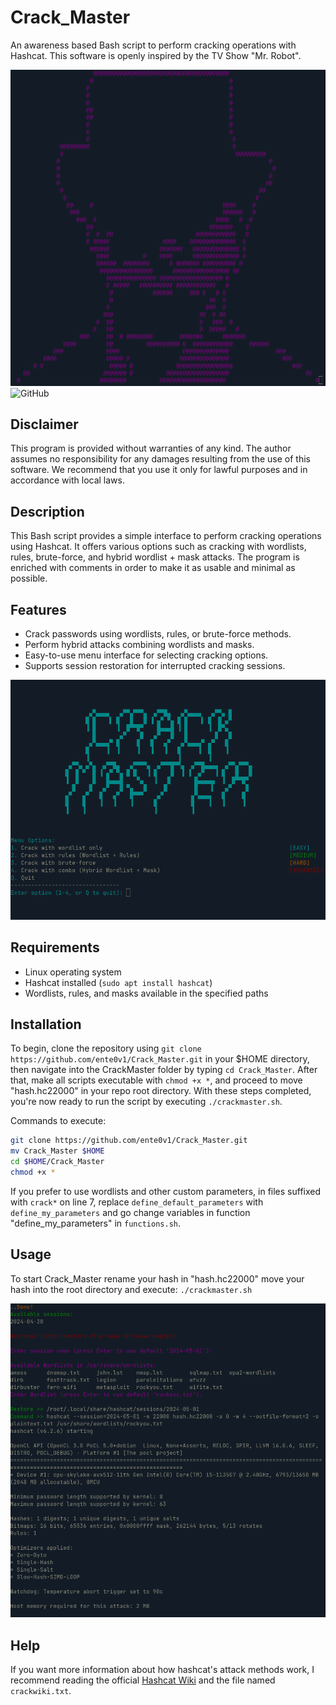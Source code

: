 # Crack_Master
An awareness based Bash script to perform cracking operations with Hashcat. This software is openly inspired by the TV Show "Mr. Robot".

![Test Image](./assets/pennybags.png)
![GitHub](https://img.shields.io/github/license/ente0v1/CrackMaster)


## Disclaimer
This program is provided without warranties of any kind. The author assumes no responsibility for any damages resulting from the use of this software. We recommend that you use it only for lawful purposes and in accordance with local laws.

## Description
This Bash script provides a simple interface to perform cracking operations using Hashcat. It offers various options such as cracking with wordlists, rules, brute-force, and hybrid wordlist + mask attacks. The program is enriched with comments in order to make it as usable and minimal as possible.

## Features
- Crack passwords using wordlists, rules, or brute-force methods.
- Perform hybrid attacks combining wordlists and masks.
- Easy-to-use menu interface for selecting cracking options.
- Supports session restoration for interrupted cracking sessions.


![Test Image](./assets/menu.png)


## Requirements
- Linux operating system
- Hashcat installed (`sudo apt install hashcat`)
- Wordlists, rules, and masks available in the specified paths

## Installation
To begin, clone the repository using `git clone https://github.com/ente0v1/Crack_Master.git` in your $HOME directory, then navigate into the CrackMaster folder by typing `cd Crack_Master`. After that, make all scripts executable with `chmod +x *`, and proceed to move "hash.hc22000" in your repo root directory. With these steps completed, you're now ready to run the script by executing `./crackmaster.sh`.

Commands to execute:
```bash
git clone https://github.com/ente0v1/Crack_Master.git
mv Crack_Master $HOME
cd $HOME/Crack_Master
chmod +x *
```

If you prefer to use wordlists and other custom parameters, in files suffixed with `crack*` on line 7, replace `define_default_parameters` with `define_my_parameters` and go change variables in function "define_my_parameters" in `functions.sh`.

## Usage
To start Crack_Master rename your hash in "hash.hc22000" move your hash into the root directory and execute: `./crackmaster.sh`

![Test Image](./assets/action.png)

## Help
If you want more information about how hashcat's attack methods work, I recommend reading the official [Hashcat Wiki](https://hashcat.net/wiki/) and the file named `crackwiki.txt`.
